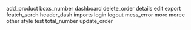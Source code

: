 add_product
boxs_number
dashboard
delete_order
details
edit
export
featch_serch
header_dash
imports
login
logout
mess_error
more
moree
other
style
test
total_number
update_order